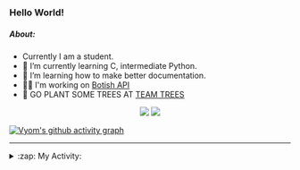 ### Hello World!

##### About:
- Currently I am a student.
- 🌱 I’m currently learning C, intermediate Python.
- 🌱 I’m learning how to make better documentation.
- 👨‍💻 I'm working on [Botish API](https://github.com/Vyvy-vi/api)
- 🌱 GO PLANT SOME TREES AT [TEAM TREES](https://teamtrees.org/)

<p align="center">
  <a href="https://twitter.com/Vyvy_viM"><img target="_blank" src="https://img.shields.io/badge/twitter%20@Vyvy_viM-0D95E8?style=for-the-badge&logo=twitter&logoColor=white"/></a> 
  <a href="https://vyvy-vi.github.io/portfolio"><img target="_blank" src="https://img.shields.io/badge/-I_love_open_source-green?style=for-the-badge&logo=github&logoColor=black"/></a> 
</p>

[![Vyom's github activity graph](https://activity-graph.herokuapp.com/graph?username=Vyvy-vi)](https://github.com/ashutosh00710/github-readme-activity-graph)

---
<details>
  <summary>:zap: My Activity:</summary>
  
<!--START_SECTION:waka-->
**I'm a Night 🦉** 

```text
🌞 Morning    43 commits     ██░░░░░░░░░░░░░░░░░░░░░░░   8.94% 
🌆 Daytime    119 commits    ██████░░░░░░░░░░░░░░░░░░░   24.74% 
🌃 Evening    141 commits    ███████░░░░░░░░░░░░░░░░░░   29.31% 
🌙 Night      178 commits    █████████░░░░░░░░░░░░░░░░   37.01%

```
📅 **I'm Most Productive on Sunday** 

```text
Monday       47 commits     ██░░░░░░░░░░░░░░░░░░░░░░░   9.77% 
Tuesday      76 commits     ████░░░░░░░░░░░░░░░░░░░░░   15.8% 
Wednesday    65 commits     ███░░░░░░░░░░░░░░░░░░░░░░   13.51% 
Thursday     57 commits     ███░░░░░░░░░░░░░░░░░░░░░░   11.85% 
Friday       44 commits     ██░░░░░░░░░░░░░░░░░░░░░░░   9.15% 
Saturday     56 commits     ███░░░░░░░░░░░░░░░░░░░░░░   11.64% 
Sunday       136 commits    ███████░░░░░░░░░░░░░░░░░░   28.27%

```


📊 **This Week I Spent My Time On** 

```text
🔥 Editors: 
Vim                      8 hrs 4 mins        █████████████████████████   100.0%

🐱‍💻 Projects: 
puzzle-8-Vyvy-vi         1 hr 43 mins        █████░░░░░░░░░░░░░░░░░░░░   21.35% 
puzzle-3-Vyvy-vi         1 hr 24 mins        ████░░░░░░░░░░░░░░░░░░░░░   17.43% 
puzzle-4-Vyvy-vi         1 hr 15 mins        ████░░░░░░░░░░░░░░░░░░░░░   15.59% 
MeetingAttendanceDiscordB1 hr 10 mins        ███░░░░░░░░░░░░░░░░░░░░░░   14.44% 
puzzle-5---prepare-bags-o48 mins             ██░░░░░░░░░░░░░░░░░░░░░░░   10.01%

```


 Last Updated on 12/12/2021
<!--END_SECTION:waka-->
</details>
